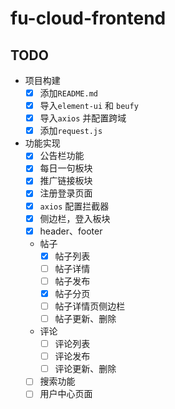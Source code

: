 # fu-cloud-frontend

## TODO

- 项目构建
  - [x] 添加`README.md`
  - [x] 导入`element-ui` 和 `beufy`
  - [x] 导入`axios` 并配置跨域
  - [x] 添加`request.js`
- 功能实现
  - [x] 公告栏功能
  - [x] 每日一句板块
  - [x] 推广链接板块
  - [x] 注册登录页面
  - [x] `axios` 配置拦截器
  - [x] 侧边栏，登入板块
  - [x] header、footer
  - 帖子
    - [x] 帖子列表
    - [ ] 帖子详情
    - [ ] 帖子发布
    - [x] 帖子分页
    - [ ] 帖子详情页侧边栏
    - [ ] 帖子更新、删除
  - 评论
    - [ ] 评论列表
    - [ ] 评论发布
    - [ ] 评论更新、删除
  - [ ] 搜索功能
  - [ ] 用户中心页面